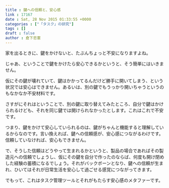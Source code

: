 ```yaml
---
title : 鍵への信頼と、安心感
link : 17167
date : Sat, 28 Nov 2015 01:33:55 +0000
categories : ["「タスク」の研究"]
tags : []
draft : false
author : 倉下忠憲
---
```


家を出るときに、鍵をかけないと、たぶんちょっと不安になりますよね。

じゃあ、ということで鍵をかけたら安心できるかというと、そう簡単にはいきません。

仮にその鍵が壊れていて、鍵はかかってるんだけど勝手に開いてしまう、という状況では安心はできません。あるいは、別の鍵でもうっかり開いちゃうというのもなかなか不安材料です。

さすがにそれはということで、別の鍵に取り替えてみたところ、自分で鍵はかけられるけども、それを同じ鍵では開けられなかったとします。これはこれで不安です。

つまり、鍵をかけて安心していられるのは、鍵がちゃんと機能すると理解しているからなのです。言い換えれば、鍵への信頼感が、安心感につながるわけです。信頼していなければ、安心もできません。

で、そうした信頼はどうやって生まれるかというと、製品の場合であればその製造元への信頼でしょうし、仮にその鍵を自分で作ったのならば、何度も開け閉めした経験の蓄積になるでしょう。それがバックボーンとなり、鍵への信頼が生まれ、ひいてはそれが日常生活を安心して過ごせる感覚につながってきます。

でもって、これはタスク管理ツールとそれがもたらす安心感のメタファーです。